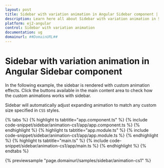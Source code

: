 ```yaml
---
layout: post
title: Sidebar with variation animation in Angular Sidebar component | Syncfusion
description: Learn here all about Sidebar with variation animation in Syncfusion Angular Sidebar component of Syncfusion Essential JS 2 and more.
platform: ej2-angular
control: Sidebar with variation animation 
documentation: ug
domainurl: ##DomainURL##
---
```


# Sidebar with variation animation in Angular Sidebar component

In the following example, the sidebar is rendered with custom animation effects. Click the buttons available in the main content area to check how the custom animations works with sidebar.

Sidebar will automatically adjust expanding animation to match any custom size specified in `CSS` styles.

{% tabs %}
{% highlight ts tabtitle="app.component.ts" %}
{% include code-snippet/sidebar/animation-cs1/app/app.component.ts %}
{% endhighlight %}
{% highlight ts tabtitle="app.module.ts" %}
{% include code-snippet/sidebar/animation-cs1/app/app.module.ts %}
{% endhighlight %}
{% highlight ts tabtitle="main.ts" %}
{% include code-snippet/sidebar/animation-cs1/app/main.ts %}
{% endhighlight %}
{% endtabs %}
  
{% previewsample "page.domainurl/samples/sidebar/animation-cs1" %}
